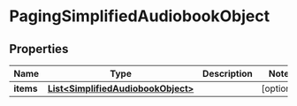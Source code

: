 # PagingSimplifiedAudiobookObject

## Properties
Name | Type | Description | Notes
------------ | ------------- | ------------- | -------------
**items** | [**List&lt;SimplifiedAudiobookObject&gt;**](SimplifiedAudiobookObject.md) |  |  [optional]
